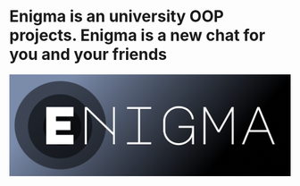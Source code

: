 # Enigma is an university OOP projects. Enigma is a new chat for you and your friends
![Logo](./ReadmePhotos/Logo.png)

